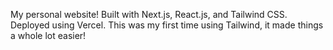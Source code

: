My personal website!
Built with Next.js, React.js, and Tailwind CSS. Deployed using Vercel. 
This was my first time using Tailwind, it made things a whole lot easier!
